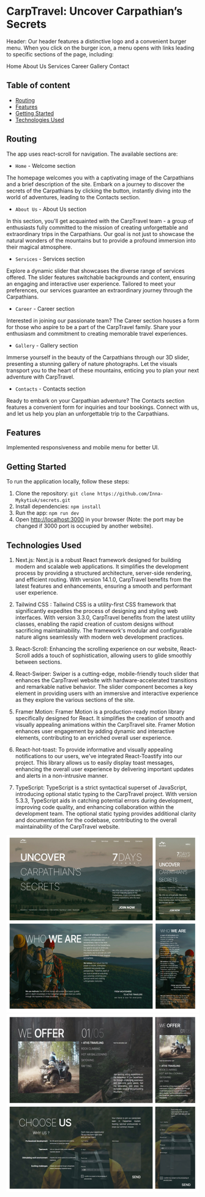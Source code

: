 # CarpTravel: Uncover Carpathian’s Secrets

Header:
Our header features a distinctive logo and a convenient burger menu. When you click on the burger icon, a menu opens with links leading to specific sections of the page, including:

Home
About Us
Services
Career
Gallery
Contact

## Table of content

- [Routing](#routing)
- [Features](#features)
- [Getting Started](#getting-started)
- [Technologies Used](#technologies-used)

## Routing

The app uses react-scroll for navigation. The available sections are:

- `Home` - Welcome section

The homepage welcomes you with a captivating image of the Carpathians and a brief description of the site. Embark on a journey to discover the secrets of the Carpathians by clicking the button, instantly diving into the world of adventures, leading to the Contacts section.

- `About Us` - About Us section

In this section, you'll get acquainted with the CarpTravel team - a group of enthusiasts fully committed to the mission of creating unforgettable and extraordinary trips in the Carpathians. Our goal is not just to showcase the natural wonders of the mountains but to provide a profound immersion into their magical atmosphere.

- `Services` - Services section

Explore a dynamic slider that showcases the diverse range of services offered. The slider features switchable backgrounds and content, ensuring an engaging and interactive user experience. Tailored to meet your preferences, our services guarantee an extraordinary journey through the Carpathians.

- `Career` - Career section

Interested in joining our passionate team? The Career section houses a form for those who aspire to be a part of the CarpTravel family. Share your enthusiasm and commitment to creating memorable travel experiences.

- `Gallery` - Gallery section

Immerse yourself in the beauty of the Carpathians through our 3D slider, presenting a stunning gallery of nature photographs. Let the visuals transport you to the heart of these mountains, enticing you to plan your next adventure with CarpTravel.

- `Contacts` - Contacts section

Ready to embark on your Carpathian adventure? The Contacts section features a convenient form for inquiries and tour bookings. Connect with us, and let us help you plan an unforgettable trip to the Carpathians.

## Features

Implemented responsiveness and mobile menu for better UI.

## Getting Started

To run the application locally, follow these steps:

1. Clone the repository: `git clone https://github.com/Inna-Mykytiuk/secrets.git`
2. Install dependencies: `npm install`
3. Run the app: `npm run dev`
4. Open [http://localhost:3000](http://localhost:3000) in your browser (Note: the port may be changed if 3000 port is occupied by another website).

## Technologies Used

1. Next.js:
   Next.js is a robust React framework designed for building modern and scalable web applications. It simplifies the development process by providing a structured architecture, server-side rendering, and efficient routing. With version 14.1.0, CarpTravel benefits from the latest features and enhancements, ensuring a smooth and performant user experience.

2. Tailwind CSS :
   Tailwind CSS is a utility-first CSS framework that significantly expedites the process of designing and styling web interfaces. With version 3.3.0, CarpTravel benefits from the latest utility classes, enabling the rapid creation of custom designs without sacrificing maintainability. The framework's modular and configurable nature aligns seamlessly with modern web development practices.

3. React-Scroll:
   Enhancing the scrolling experience on our website, React-Scroll adds a touch of sophistication, allowing users to glide smoothly between sections.

4. React-Swiper:
   Swiper is a cutting-edge, mobile-friendly touch slider that enhances the CarpTravel website with hardware-accelerated transitions and remarkable native behavior. The slider component becomes a key element in providing users with an immersive and interactive experience as they explore the various sections of the site.

5. Framer Motion:
   Framer Motion is a production-ready motion library specifically designed for React. It simplifies the creation of smooth and visually appealing animations within the CarpTravel site. Framer Motion enhances user engagement by adding dynamic and interactive elements, contributing to an enriched overall user experience.

6. React-hot-toast:
   To provide informative and visually appealing notifications to our users, we've integrated React-Toastify into our project. This library allows us to easily display toast messages, enhancing the overall user experience by delivering important updates and alerts in a non-intrusive manner.

7. TypeScript:
   TypeScript is a strict syntactical superset of JavaScript, introducing optional static typing to the CarpTravel project. With version 5.3.3, TypeScript aids in catching potential errors during development, improving code quality, and enhancing collaboration within the development team. The optional static typing provides additional clarity and documentation for the codebase, contributing to the overall maintainability of the CarpTravel website.

![preview](https://github.com/Inna-Mykytiuk/secrets/blob/main/public/presentation1.jpg)
![preview](https://github.com/Inna-Mykytiuk/secrets/blob/main/public/presentation2.jpg)
